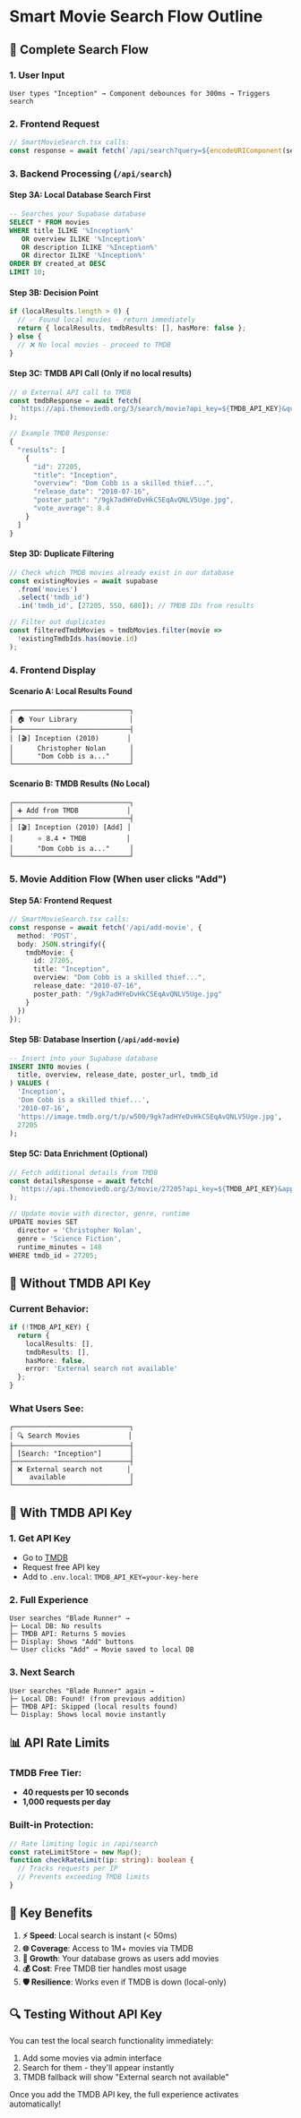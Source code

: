 # Smart Movie Search Flow Outline

## 🔄 **Complete Search Flow**

### 1. **User Input** 
```
User types "Inception" → Component debounces for 300ms → Triggers search
```

### 2. **Frontend Request**
```typescript
// SmartMovieSearch.tsx calls:
const response = await fetch(`/api/search?query=${encodeURIComponent(searchQuery)}`);
```

### 3. **Backend Processing** (`/api/search`)

#### Step 3A: **Local Database Search First**
```sql
-- Searches your Supabase database
SELECT * FROM movies 
WHERE title ILIKE '%Inception%' 
   OR overview ILIKE '%Inception%' 
   OR description ILIKE '%Inception%' 
   OR director ILIKE '%Inception%'
ORDER BY created_at DESC 
LIMIT 10;
```

#### Step 3B: **Decision Point**
```typescript
if (localResults.length > 0) {
  // ✅ Found local movies - return immediately
  return { localResults, tmdbResults: [], hasMore: false };
} else {
  // ❌ No local movies - proceed to TMDB
}
```

#### Step 3C: **TMDB API Call** (Only if no local results)
```typescript
// 🌐 External API call to TMDB
const tmdbResponse = await fetch(
  `https://api.themoviedb.org/3/search/movie?api_key=${TMDB_API_KEY}&query=Inception&page=1`
);

// Example TMDB Response:
{
  "results": [
    {
      "id": 27205,
      "title": "Inception",
      "overview": "Dom Cobb is a skilled thief...",
      "release_date": "2010-07-16",
      "poster_path": "/9gk7adHYeDvHkCSEqAvQNLV5Uge.jpg",
      "vote_average": 8.4
    }
  ]
}
```

#### Step 3D: **Duplicate Filtering**
```typescript
// Check which TMDB movies already exist in our database
const existingMovies = await supabase
  .from('movies')
  .select('tmdb_id')
  .in('tmdb_id', [27205, 550, 680]); // TMDB IDs from results

// Filter out duplicates
const filteredTmdbMovies = tmdbMovies.filter(movie => 
  !existingTmdbIds.has(movie.id)
);
```

### 4. **Frontend Display**

#### Scenario A: **Local Results Found**
```
┌─────────────────────────────┐
│ 🏠 Your Library             │
├─────────────────────────────┤
│ [🎬] Inception (2010)       │
│      Christopher Nolan      │
│      "Dom Cobb is a..."     │
└─────────────────────────────┘
```

#### Scenario B: **TMDB Results (No Local)**
```
┌─────────────────────────────┐
│ ➕ Add from TMDB            │
├─────────────────────────────┤
│ [🎬] Inception (2010) [Add] │
│      ⭐ 8.4 • TMDB          │
│      "Dom Cobb is a..."     │
└─────────────────────────────┘
```

### 5. **Movie Addition Flow** (When user clicks "Add")

#### Step 5A: **Frontend Request**
```typescript
// SmartMovieSearch.tsx calls:
const response = await fetch('/api/add-movie', {
  method: 'POST',
  body: JSON.stringify({ 
    tmdbMovie: {
      id: 27205,
      title: "Inception",
      overview: "Dom Cobb is a skilled thief...",
      release_date: "2010-07-16",
      poster_path: "/9gk7adHYeDvHkCSEqAvQNLV5Uge.jpg"
    }
  })
});
```

#### Step 5B: **Database Insertion** (`/api/add-movie`)
```sql
-- Insert into your Supabase database
INSERT INTO movies (
  title, overview, release_date, poster_url, tmdb_id
) VALUES (
  'Inception', 
  'Dom Cobb is a skilled thief...', 
  '2010-07-16',
  'https://image.tmdb.org/t/p/w500/9gk7adHYeDvHkCSEqAvQNLV5Uge.jpg',
  27205
);
```

#### Step 5C: **Data Enrichment** (Optional)
```typescript
// Fetch additional details from TMDB
const detailsResponse = await fetch(
  `https://api.themoviedb.org/3/movie/27205?api_key=${TMDB_API_KEY}&append_to_response=credits`
);

// Update movie with director, genre, runtime
UPDATE movies SET 
  director = 'Christopher Nolan',
  genre = 'Science Fiction',
  runtime_minutes = 148
WHERE tmdb_id = 27205;
```

## 🔧 **Without TMDB API Key**

### Current Behavior:
```typescript
if (!TMDB_API_KEY) {
  return {
    localResults: [], 
    tmdbResults: [], 
    hasMore: false,
    error: 'External search not available'
  };
}
```

### What Users See:
```
┌─────────────────────────────┐
│ 🔍 Search Movies            │
├─────────────────────────────┤
│ [Search: "Inception"]       │
├─────────────────────────────┤
│ ❌ External search not      │
│    available                │
└─────────────────────────────┘
```

## 🚀 **With TMDB API Key**

### 1. **Get API Key**
- Go to [TMDB](https://www.themoviedb.org/settings/api)
- Request free API key
- Add to `.env.local`: `TMDB_API_KEY=your-key-here`

### 2. **Full Experience**
```
User searches "Blade Runner" →
├─ Local DB: No results
├─ TMDB API: Returns 5 movies
├─ Display: Shows "Add" buttons
└─ User clicks "Add" → Movie saved to local DB
```

### 3. **Next Search**
```
User searches "Blade Runner" again →
├─ Local DB: Found! (from previous addition)
├─ TMDB API: Skipped (local results found)
└─ Display: Shows local movie instantly
```

## 📊 **API Rate Limits**

### TMDB Free Tier:
- **40 requests per 10 seconds**
- **1,000 requests per day**

### Built-in Protection:
```typescript
// Rate limiting logic in /api/search
const rateLimitStore = new Map();
function checkRateLimit(ip: string): boolean {
  // Tracks requests per IP
  // Prevents exceeding TMDB limits
}
```

## 🎯 **Key Benefits**

1. **⚡ Speed**: Local search is instant (< 50ms)
2. **🌐 Coverage**: Access to 1M+ movies via TMDB
3. **🔄 Growth**: Your database grows as users add movies
4. **💰 Cost**: Free TMDB tier handles most usage
5. **🛡️ Resilience**: Works even if TMDB is down (local-only)

## 🔍 **Testing Without API Key**

You can test the local search functionality immediately:
1. Add some movies via admin interface
2. Search for them - they'll appear instantly
3. TMDB fallback will show "External search not available"

Once you add the TMDB API key, the full experience activates automatically!
